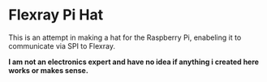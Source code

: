 # Flexray Pi Hat

This is an attempt in making a hat for the Raspberry Pi, enabeling it to communicate via SPI to Flexray.

**I am not an electronics expert and have no idea if anything i created here works or makes sense.**
